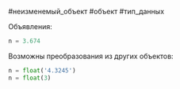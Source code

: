 #неизменемый_объект #объект #тип_данных

Объявления:
```python
n = 3.674
```
Возможны преобразования из других объектов:
```python
n = float('4.3245')
n = float(3)
```